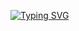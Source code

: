 [![Typing SVG](https://readme-typing-svg.herokuapp.com?color=%308B43&lines=Low-code+developer)](https://git.io/typing-svg)
